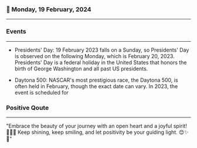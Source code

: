 ### 📅 Monday, 19 February, 2024
------
### Events
------
- Presidents' Day: 19 February 2023 falls on a Sunday, so Presidents' Day is observed on the following Monday, which is February 20, 2023. Presidents' Day is a federal holiday in the United States that honors the birth of George Washington and all past US presidents.

- Daytona 500: NASCAR's most prestigious race, the Daytona 500, is often held in February, though the exact date can vary. In 2023, the event is scheduled for
### Positive Qoute
------
"Embrace the beauty of your journey with an open heart and a joyful spirit! 🌟🌈💖 Keep shining, keep smiling, and let positivity be your guiding light. 😊✨🚀"

